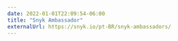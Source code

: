 ```yaml
---
date: 2022-01-01T22:09:54-06:00
title: "Snyk Ambassador"
externalUrl: https://snyk.io/pt-BR/snyk-ambassadors/
---
```

